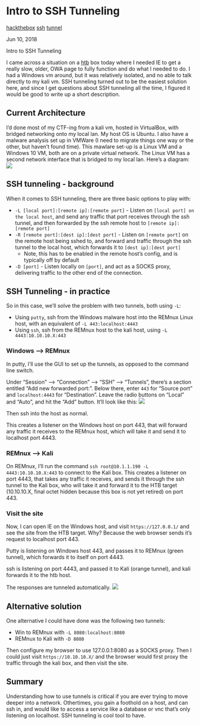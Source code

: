# Intro to SSH Tunneling

[hackthebox](/tags#hackthebox ) [ssh](/tags#ssh ) [tunnel](/tags#tunnel )  
  
Jun 10, 2018

Intro to SSH Tunneling

I came across a situation on a [htb](https://www.hackthebox.eu) box today
where I needed IE to get a really slow, older, OWA page to fully function and
do what I needed to do. I had a Windows vm around, but it was relatively
isolated, and no able to talk directly to my kali vm. SSH tunneling turned out
to be the easiest solution here, and since I get questions about SSH tunneling
all the time, I figured it would be good to write up a short description.

## Current Architecture

I’d done most of my CTF-ing from a kali vm, hosted in VirtualBox, with bridged
networking onto my local lan. My host OS is Ubuntu. I also have a malware
analysis set up in VMWare (I need to migrate things one way or the other, but
haven’t found time). This mawlare set-up is a Linux VM and a Windows 10 VM,
both are on a private virtual network. The Linux VM has a second network
interface that is bridged to my local lan. Here’s a diagram:
![](https://0xdfimages.gitlab.io/img/net-diagram.png)

## SSH tunneling - background

When it comes to SSH tunneling, there are three basic options to play with:

  * `-L [local port]:[remote ip]:[remote port]` \- Listen on `[local port] on the local host`, and send any traffic that port receives through the ssh tunnel, and then forwarded by the ssh remote host to `[remote ip]:[remote port]`
  * `-R [remote port]:[dest ip]:[dest port]` \- Listen on `[remote port]` on the remote host being sshed to, and forward and traffic through the ssh tunnel to the local host, which forwards it to `[dest ip]:[dest port]`
    * Note, this has to be enabled in the remote host’s config, and is typically off by default
  * `-D [port]` \- Listen locally on `[port]`, and act as a SOCKS proxy, delivering traffic to the other end of the connection.

## SSH Tunneling - in practice

So in this case, we’ll solve the problem with two tunnels, both using `-L`:

  * Using `putty`, ssh from the Windows malware host into the REMnux Linux host, with an equivalent of `-L 443:localhost:4443`
  * Using `ssh`, ssh from the REMnux host to the kali host, using `-L 4443:10.10.10.X:443`

### Windows –> REMnux

In putty, I’ll use the GUI to set up the tunnels, as opposed to the command
line switch.

Under “Session” –> “Connection” –> “SSH” –> “Tunnels”, there’s a section
entitled “Add new forwarded port:”. Below there, enter `443` for “Source port”
and `localhost:4443` for “Destination”. Leave the radio buttons on “Local” and
“Auto”, and hit the “Add” button. It’ll look like this:
![](https://0xdfimages.gitlab.io/img/putty-tunnel.png)

Then ssh into the host as normal.

This creates a listener on the Windows host on port 443, that will forward any
traffic it receives to the REMnux host, which will take it and send it to
localhost port 4443.

### REMnux –> Kali

On REMnux, I’ll run the command `ssh root@10.1.1.190 -L 4443:10.10.10.X:443`
to connect to the Kali box. This creates a listener on port 4443, that takes
any traffic it receives, and sends it through the ssh tunnel to the Kali box,
who will take it and forward it to the HTB target (10.10.10.X, final octet
hidden because this box is not yet retired) on port 443.

### Visit the site

Now, I can open IE on the Windows host, and visit `https://127.0.0.1/` and see
the site from the HTB target. Why? Because the web browser sends it’s request
to localhost port 443.

Putty is listening on Windows host 443, and passes it to REMnux (green
tunnel), which forwards it to itself on port 4443.

ssh is listening on port 4443, and passed it to Kali (orange tunnel), and kali
forwards it to the htb host.

The responses are tunneled automatically.
![](https://0xdfimages.gitlab.io/img/network-alltun.png)

## Alternative solution

One alternative I could have done was the following two tunnels:

  * Win to REMnux with `-L 8080:localhost:8080`
  * REMnux to Kali with `-D 8080`

Then configure my browser to use 127.0.0.1:8080 as a SOCKS proxy. Then I could
just visit `https://10.10.10.X/` and the browser would first proxy the traffic
through the kali box, and then visit the site.

## Summary

Understanding how to use tunnels is critical if you are ever trying to move
deeper into a network. Othertimes, you gain a foothold on a host, and can ssh
in, and would like to access a service like a database or vnc that’s only
listening on localhost. SSH tunneling is cool tool to have.

[](/2018/06/10/intro-to-ssh-tunneling.html)

